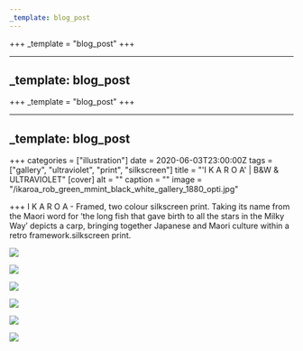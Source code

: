 ```yaml
---
_template: blog_post
---
```












+++
_template = "blog_post"
+++

---
_template: blog_post
---



+++
_template = "blog_post"
+++

---
_template: blog_post
---

+++
categories = ["illustration"]
date = 2020-06-03T23:00:00Z
tags = ["gallery", "ultraviolet", "print", "silkscreen"]
title = "'I K A R O A' | B&W & ULTRAVIOLET"
[cover]
alt = ""
caption = ""
image = "/ikaroa_rob_green_mmint_black_white_gallery_1880_opti.jpg"

+++
I K A R O A - Framed, two colour silkscreen print. Taking its name from the Maori word for ‘the long fish that gave birth to all the stars in the Milky Way’ depicts a carp, bringing together Japanese and Maori culture within a retro framework.silkscreen print.

![](/rob-green-artist-mmint_gallery_1880_opti.jpg)

![](/ikaroa_rob_green_mmint_detail_1660.jpg)

![](/ikaroa_rob_green_artist_-mmint-uk_seoul_ultraviolet_silkscreen_art_prints_hannam_1660.jpg)

![](/hannam_gallery_seoul_rob_green_1660.jpg)

![](/ikaroa_rob_green_artist_-mmint-uk_seoul_ultraviolet_silkscreen_art_prints_ultraviolet_seoul_itaewon_1660.jpg)

![](/ikaroa_rob_green_artist_460_opti.gif)
